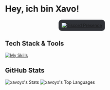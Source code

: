 # Hey, ich bin Xavo!

<div style="display: flex; justify-content: center; align-items: center;">
  <div style="background-color: #2f3136; padding: 10px; border-radius: 10px; width: fit-content;">
    <a href="https://discord.com/users/1314991090616766564">
      <img src="https://lanyard.cnrad.dev/api/1314991090616766564" alt="Discord Presence">
    </a>
  </div>
</div>

## Tech Stack & Tools

[![My Skills](https://skillicons.dev/icons?i=python,pycharm,webstorm,discord)](https://skillicons.dev)

## GitHub Stats

![xavoyx's Stats](https://github-readme-stats.vercel.app/api?username=xavoyx&theme=blueberry&show_icons=true&hide_border=true&count_private=true) ![xavoyx's Top Languages](https://github-readme-stats.vercel.app/api/top-langs/?username=xavoyx&theme=blueberry&show_icons=true&hide_border=false&layout=compact)
